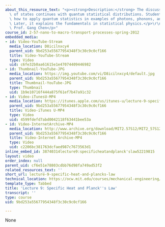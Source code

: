 ```yaml
---
about_this_resource_text: "<p><strong>Description:</strong> The discussion on density\
  \ of states continues with quantum statistical distributions. Students also learn\
  \ how to apply quantum statistics in examples of photons, phonons, and electrons.\
  \ Later, it explains the fundamentals in statistical physics.</p>\r\n<p><strong>Instructor:</strong>\
  \ Prof. Gang Chen</p>"
course_id: 2-57-nano-to-macro-transport-processes-spring-2012
embedded_media:
- id: Video-YouTube-Stream
  media_location: D8icilnxcy4
  parent_uid: 9bd253a55677954348f3c30c9c0cf166
  title: Video-YouTube-Stream
  type: Video
  uid: c6fe32b0aa61615e1e47074409446982
- id: Thumbnail-YouTube-JPG
  media_location: https://img.youtube.com/vi/D8icilnxcy4/default.jpg
  parent_uid: 9bd253a55677954348f3c30c9c0cf166
  title: Thumbnail-YouTube-JPG
  type: Thumbnail
  uid: 1b9e10716f444a875f61ef7b47a91c32
- id: Video-iTunesU-MP4
  media_location: https://itunes.apple.com/us/itunes-u/lecture-9-specific-heat-plancks/id589004669?i=126988491
  parent_uid: 9bd253a55677954348f3c30c9c0cf166
  title: Video-iTunes U-MP4
  type: Video
  uid: 4599fdefd7abd0042118f63441bee53a
- id: Video-InternetArchive-MP4
  media_location: http://www.archive.org/download/MIT2.57S12/MIT2_57S12_lec09_300k.mp4
  parent_uid: 9bd253a55677954348f3c30c9c0cf166
  title: Video-Internet Archive-MP4
  type: Video
  uid: c2206bc381763dcfaed987c7673563d1
inline_embed_id: 38740314lecture9:specificheatandplanck'slaw52219815
layout: video
order_index: null
parent_uid: cf6e51e78803cdbb76d98fa749ad53f2
related_resources_text: ''
short_url: lecture-9-specific-heat-and-plancks-law
technical_location: https://ocw.mit.edu/courses/mechanical-engineering/2-57-nano-to-macro-transport-processes-spring-2012/video-lectures/lecture-9-specific-heat-and-plancks-law
template_type: Tabbed
title: 'Lecture 9: Specific Heat and Planck''s Law'
transcript: ''
type: course
uid: 9bd253a55677954348f3c30c9c0cf166

---
```

None